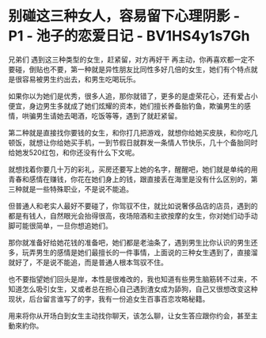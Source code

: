 # 别碰这三种女人，容易留下心理阴影 - P1 - 池子的恋爱日记 - BV1HS4y1s7Gh

兄弟们 遇到这三种类型的女生，赶紧留，对方再好干 再主动，你再喜欢都一定不要碰，倒贴也不要，第一种就是异性朋友比同性多好几倍的女生，她们有个特点就是很容易被男生约出去，和男生吃喝玩乐。

如果你以为她们是优秀，很多人追，那你就错了，更多的是虚荣花心，还有爱占小便宜，身边男生多就成了她们炫耀的资本，她们擅长养备胎钓鱼，欺骗男生的感情，哄骗男生请她去喝酒，吃饭等等，遇到了就赶紧留。

第二种就是直接找你要钱的女生，和你打几把游戏，就想你给她买皮肤，和你吃几顿饭，就想让你给她买手机，一到节假日就群发一条情人节快乐，几十个备胎同时给她发520红包，和你还没有什么下文呢。

就想找着你要几十万的彩礼，买房还要写上她的名字，醒醒吧，她们就是单纯的用青春和感情在赚钱，你花在她们身上的钱，跟直接丢在海里是没有什么区别的，第三种就是一些特殊职业，不是说不能追。

但普通人和老实人最好不要碰了，你驾驭不住，就比如说奢侈品店的店员，遇到的都是有钱人，自然眼光会抬得很高，夜场陪酒和主欲按摩的女生，你对她们动手动脚可能很简单，一旦你想追她们。

那你就准备好给她花钱的准备吧，她们都是老油条了，遇到男生比你认识的男生还多，玩弄男生的感情是她们最擅长的一件事情，上面说的三种女生遇到了，直接溜就好了，不是说不能追，而是普通人根本驾驭不住。

也不要指望她们回头是岸，本性是很难改的，我也知道有些男生脑筋转不过来，不知道怎么吸引女生，又或者总在担心自己遇到渣女成为舔狗，自己又很想改变这种现状，后台留言谁写了的字，我有一份追女生百事百恋攻略秘籍。

用来将你从开场白到女生主动找你聊天，该怎么聊，让女生答应跟你约会，甚至主動來約你。